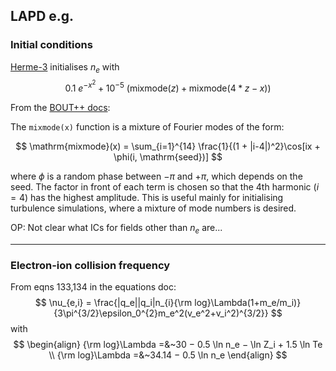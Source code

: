 ## LAPD e.g.

### Initial conditions

[Herme-3](https://github.com/bendudson/hermes-3) initialises $n_e$ with
$$
             0.1~e^{-x^2} + 10^{-5}~(\mathrm{mixmode}(z) + \mathrm{mixmode}(4*z - x))
$$

From the [BOUT++ docs](https://bout-dev.readthedocs.io/en/latest/user_docs/variable_init.html#initialisation-of-time-evolved-variables):

   The ``mixmode(x)`` function is a mixture of Fourier modes of the form:

   $$
      \mathrm{mixmode}(x) = \sum_{i=1}^{14} \frac{1}{(1 +
      |i-4|)^2}\cos[ix + \phi(i, \mathrm{seed})]
   $$

   where $\phi$ is a random phase between $-\pi$ and
   $+\pi$, which depends on the seed. The factor in front of each
   term is chosen so that the 4th harmonic ($i=4$) has the highest
   amplitude. This is useful mainly for initialising turbulence
   simulations, where a mixture of mode numbers is desired.

OP: Not clear what ICs for fields other than $n_e$ are...

---

### Electron-ion collision frequency
From eqns 133,134 in the equations doc:
$$
\nu_{e,i} = \frac{|q_e||q_i|n_{i}{\rm log}\Lambda(1+m_e/m_i)}{3\pi^{3/2}\epsilon_0^{2}m_e^2(v_e^2+v_i^2)^{3/2}}
$$
with 
$$
\begin{align}
{\rm log}\Lambda =&~30 − 0.5 \ln n_e − \ln Z_i + 1.5 \ln Te \\
{\rm log}\Lambda =&~34.14 − 0.5 \ln n_e
\end{align}
$$